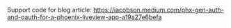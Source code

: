 Support code for blog article: https://iacobson.medium.com/phx-gen-auth-and-oauth-for-a-phoenix-liveview-app-a19a27e6befa
